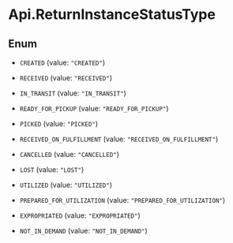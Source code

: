 # Api.ReturnInstanceStatusType

## Enum


* `CREATED` (value: `"CREATED"`)

* `RECEIVED` (value: `"RECEIVED"`)

* `IN_TRANSIT` (value: `"IN_TRANSIT"`)

* `READY_FOR_PICKUP` (value: `"READY_FOR_PICKUP"`)

* `PICKED` (value: `"PICKED"`)

* `RECEIVED_ON_FULFILLMENT` (value: `"RECEIVED_ON_FULFILLMENT"`)

* `CANCELLED` (value: `"CANCELLED"`)

* `LOST` (value: `"LOST"`)

* `UTILIZED` (value: `"UTILIZED"`)

* `PREPARED_FOR_UTILIZATION` (value: `"PREPARED_FOR_UTILIZATION"`)

* `EXPROPRIATED` (value: `"EXPROPRIATED"`)

* `NOT_IN_DEMAND` (value: `"NOT_IN_DEMAND"`)


